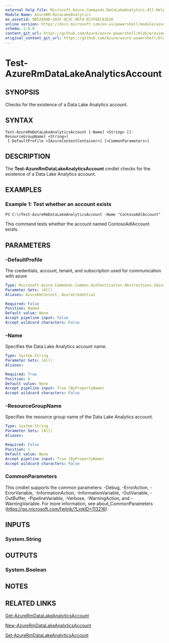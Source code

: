 ```yaml
---
external help file: Microsoft.Azure.Commands.DataLakeAnalytics.dll-Help.xml
Module Name: AzureRM.DataLakeAnalytics
ms.assetid: 0B52890D-102F-4C3C-9EF9-017F6ECA3E26
online version: https://docs.microsoft.com/en-us/powershell/module/azurerm.datalakeanalytics/test-azurermdatalakeanalyticsaccount
schema: 2.0.0
content_git_url: https://github.com/Azure/azure-powershell/blob/preview/src/ResourceManager/DataLakeAnalytics/Commands.DataLakeAnalytics/help/Test-AzureRmDataLakeAnalyticsAccount.md
original_content_git_url: https://github.com/Azure/azure-powershell/blob/preview/src/ResourceManager/DataLakeAnalytics/Commands.DataLakeAnalytics/help/Test-AzureRmDataLakeAnalyticsAccount.md
---
```


# Test-AzureRmDataLakeAnalyticsAccount

## SYNOPSIS
Checks for the existence of a Data Lake Analytics account.

## SYNTAX

```
Test-AzureRmDataLakeAnalyticsAccount [-Name] <String> [[-ResourceGroupName] <String>]
 [-DefaultProfile <IAzureContextContainer>] [<CommonParameters>]
```

## DESCRIPTION
The **Test-AzureRmDataLakeAnalyticsAccount** cmdlet checks for the existence of a Data Lake Analytics account.

## EXAMPLES

### Example 1: Test whether an account exists
```
PS C:\>Test-AzureRmDataLakeAnalyticsAccount -Name "ContosoAdlAccount"
```

This command tests whether the account named ContosoAdlAccount exists.

## PARAMETERS

### -DefaultProfile
The credentials, account, tenant, and subscription used for communication with azure

```yaml
Type: Microsoft.Azure.Commands.Common.Authentication.Abstractions.IAzureContextContainer
Parameter Sets: (All)
Aliases: AzureRmContext, AzureCredential

Required: False
Position: Named
Default value: None
Accept pipeline input: False
Accept wildcard characters: False
```

### -Name
Specifies the Data Lake Analytics account name.

```yaml
Type: System.String
Parameter Sets: (All)
Aliases:

Required: True
Position: 0
Default value: None
Accept pipeline input: True (ByPropertyName)
Accept wildcard characters: False
```

### -ResourceGroupName
Specifies the resource group name of the Data Lake Analytics account.

```yaml
Type: System.String
Parameter Sets: (All)
Aliases:

Required: False
Position: 1
Default value: None
Accept pipeline input: True (ByPropertyName)
Accept wildcard characters: False
```

### CommonParameters
This cmdlet supports the common parameters: -Debug, -ErrorAction, -ErrorVariable, -InformationAction, -InformationVariable, -OutVariable, -OutBuffer, -PipelineVariable, -Verbose, -WarningAction, and -WarningVariable. For more information, see about_CommonParameters (https://go.microsoft.com/fwlink/?LinkID=113216).

## INPUTS

### System.String

## OUTPUTS

### System.Boolean

## NOTES

## RELATED LINKS

[Get-AzureRmDataLakeAnalyticsAccount](./Get-AzureRmDataLakeAnalyticsAccount.md)

[New-AzureRmDataLakeAnalyticsAccount](./New-AzureRmDataLakeAnalyticsAccount.md)

[Set-AzureRmDataLakeAnalyticsAccount](./Set-AzureRmDataLakeAnalyticsAccount.md)



